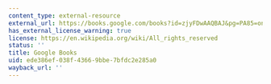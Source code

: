 ```yaml
---
content_type: external-resource
external_url: https://books.google.com/books?id=zjyFDwAAQBAJ&pg=PA85=onepage#v=onepage&q&f=false
has_external_license_warning: true
license: https://en.wikipedia.org/wiki/All_rights_reserved
status: ''
title: Google Books
uid: ede386ef-038f-4366-9bbe-7bfdc2e285a0
wayback_url: ''
---
```

